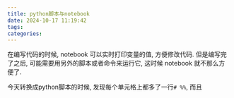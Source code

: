 ```yaml
---
title: python脚本与notebook
date: 2024-10-17 11:19:42
tags:
categories:
---
```


<!-- toc -->

在编写代码的时候, notebook 可以实时打印变量的值, 方便修改代码. 但是编写完了之后, 可能需要用另外的脚本或者命令来运行它, 这时候 notebook 就不那么方便了. 

今天转换成python脚本的时候, 发现每个单元格上都多了一行`# %%`, 而且